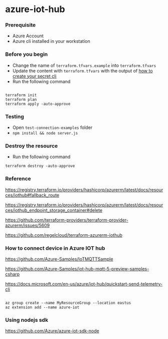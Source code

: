 # azure-iot-hub

### Prerequisite 

- Azure Account
- Azure cli installed in your workstation

### Before you begin

- Change the name of `terraform.tfvars.example` into `terraform.tfvars`
- Update the content with `terraform.tfvars` with the output of [how to create your secret cli](./how-to-create-tenantid.md)
- Run the following command
```

terraform init
terraform plan
terraform apply -auto-approve
```


### Testing

- Open `test-connection-examples` folder
- `npm install && node server.js`


### Destroy the resource
- Run the following command
```
terraform destroy -auto-approve
```

### Reference

https://registry.terraform.io/providers/hashicorp/azurerm/latest/docs/resources/iothub#fallback_route

https://registry.terraform.io/providers/hashicorp/azurerm/latest/docs/resources/iothub_endpoint_storage_container#delete

https://github.com/terraform-providers/terraform-provider-azurerm/issues/5609

https://github.com/regelcloud/terraform-azurerm-iothub



### How to connect device in Azure IOT hub

https://github.com/Azure-Samples/IoTMQTTSample

https://github.com/Azure-Samples/iot-hub-mqtt-5-preview-samples-csharp


https://docs.microsoft.com/en-us/azure/iot-hub/quickstart-send-telemetry-cli

```cli

az group create --name MyResourceGroup --location eastus
az extension add --name azure-iot

```

### Using nodejs sdk 

 https://github.com/Azure/azure-iot-sdk-node
